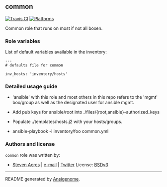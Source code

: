## common

[![Travis CI](http://img.shields.io/travis/sacres/ansible/roles/common.svg?style=flat)](http://travis-ci.org/sacres/ansible/roles/common)  [![Platforms](http://img.shields.io/badge/platforms-el-lightgrey.svg?style=flat)](#)

Common role that runs on most if not all boxen.



### Role variables

List of default variables available in the inventory:

    ---
    # defaults file for common

    inv_hosts: 'inventory/hosts'


### Detailed usage guide

- 'ansible' with this role and most others in this repo refers to the 'mgmt' box/group as well as the designated user for ansible mgmt.

- Add pub keys for ansible/root into ./files/{root,ansible}-authorized_keys

- Populate ./templates/hosts.j2 with your hosts/groups.

- ansible-playbook -i inventory/foo common.yml



### Authors and license

`common` role was written by:
- [Steven Acres](https://github.com/sacres/ansible) | [e-mail](mailto:steven@swatteksystems.com) | [Twitter](https://twitter.com/swamobil)
License: [BSDv3](https://tldrlegal.com/license/bsd-3-clause-license-(revised))

***

README generated by [Ansigenome](https://github.com/nickjj/ansigenome/).
